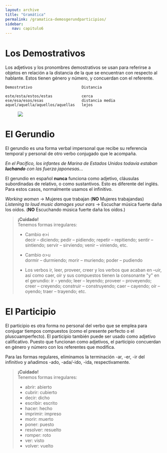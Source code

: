 ```yaml
---
layout: archive
title: "Gramática"
permalink: /gramatica-demosgerundparticipios/
sidebar:
   nav: capitulo6
---
```


# Los Demostrativos

Los adjetivos y los pronombres demostrativos se usan para referirse a objetos en relación a la distancia de la que se encuentran con respecto al hablante. Estos tienen género y número, y concuerdan con el referente.

    Demostrativo                      Distancia

    este/esta/estos/estas             cerca
    ese/esa/esos/esas                 distancia media
    aquel/aquella/aquellos/aquellas   lejos

<figure style="width: 400px" class="align-center">
    <a href="https://sarroniz.github.io/S-280/images/demostrativos.png"><img src="https://sarroniz.github.io/S-280/images/demostrativos.png"></a>
</figure>


# El Gerundio

El gerundio es una forma verbal impersonal que recibe su referencia temporal y personal de otro verbo conjugado que le acompaña.  

_En el Pacífico, los infantes de Marina de Estados Unidos todavía estaban **luchando** con las fuerza japonesas..._   

El gerundio en español **nunca** funciona como adjetivo, cláusulas subordinadas de relativo, o como sustantivos. Esto es diferente del inglés. Para estos casos, normalmente usamos el infinitivo.   

_Working women_ -> Mujeres que trabajan (**NO** Mujeres trabajandas)   
_Listening to loud music damages your ears_ -> Escuchar música fuerte daña los oídos. (**NO** Escuchando música fuerte daña los oídos.)    

> **¡Cuidado!**   
> Tenemos formas irregulares:   
> - Cambio e>i    
> decir – diciendo; pedir – pidiendo; repetir – repitiendo; sentir – sintiendo; servir – sirviendo; venir – viniendo, etc.   
>  
> - Cambio o>u   
> dormir – durmiendo; morir – muriendo; poder – pudiendo   
>
> - Los verbos ir, leer, proveer, creer y los verbos que acaban en –uir, así como caer, oír y sus compuestos tienen la consonante "y" en el gerundio: ir - yendo; leer – leyendo; proveer – proveyendo; creer – creyendo; construir – construyendo; caer – cayendo; oír – oyendo; traer – trayendo; etc.   


# El Participio

El participio es otra forma no personal del verbo que se emplea para conjugar tiempos compuestos (como el presente perfecto o el pluscuamperfecto). El participio también puede ser usado como adjetivo calificativo. Puesto que funcionan como adjetivos, el participio concuerdan en género y número con los referentes que modifica.   

Para las formas regulares, eliminamos  la terminación -ar, -er, -ir del infinitivo y añadimos -ado, -ada/-ido, -ida, respectivamente.

> **¡Cuidado!**   
> Tenemos formas irregulares:
> - abrir: abierto
> - cubrir: cubierto
> - decir: dicho
> - escribir: escrito
> - hacer: hecho
> - imprimir: impreso
> - morir: muerto
> - poner: puesto
> - resolver: resuelto
> - romper: roto
> - ver: visto
> - volver: vuelto
